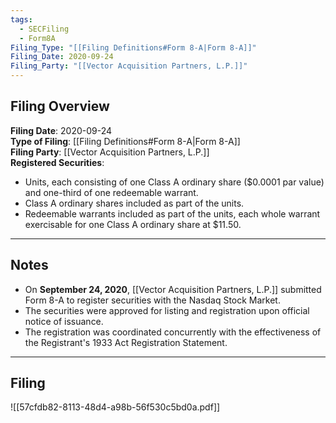 ```yaml
---
tags:
  - SECFiling
  - Form8A
Filing_Type: "[[Filing Definitions#Form 8-A|Form 8-A]]"
Filing_Date: 2020-09-24
Filing_Party: "[[Vector Acquisition Partners, L.P.]]"
---
```


## Filing Overview

**Filing Date**: 2020-09-24  
**Type of Filing**: [[Filing Definitions#Form 8-A|Form 8-A]]  
**Filing Party**: [[Vector Acquisition Partners, L.P.]]  
**Registered Securities**:  
- Units, each consisting of one Class A ordinary share ($0.0001 par value) and one-third of one redeemable warrant.  
- Class A ordinary shares included as part of the units.  
- Redeemable warrants included as part of the units, each whole warrant exercisable for one Class A ordinary share at $11.50.  

---

## Notes

- On **September 24, 2020**, [[Vector Acquisition Partners, L.P.]] submitted Form 8-A to register securities with the Nasdaq Stock Market.  
- The securities were approved for listing and registration upon official notice of issuance.  
- The registration was coordinated concurrently with the effectiveness of the Registrant's 1933 Act Registration Statement.  

---

## Filing

![[57cfdb82-8113-48d4-a98b-56f530c5bd0a.pdf]]
